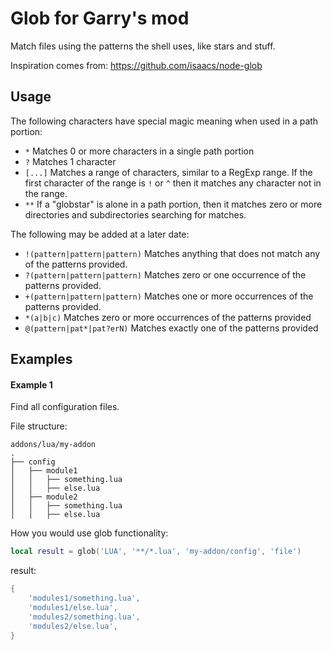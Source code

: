 # Glob for Garry's mod

Match files using the patterns the shell uses, like stars and stuff.

Inspiration comes from: https://github.com/isaacs/node-glob

## Usage

The following characters have special magic meaning when used in a
path portion:

* `*` Matches 0 or more characters in a single path portion
* `?` Matches 1 character
* `[...]` Matches a range of characters, similar to a RegExp range.
  If the first character of the range is `!` or `^` then it matches
  any character not in the range.
* `**` If a "globstar" is alone in a path portion, then it matches
  zero or more directories and subdirectories searching for matches.

The following may be added at a later date:

* `!(pattern|pattern|pattern)` Matches anything that does not match
  any of the patterns provided.
* `?(pattern|pattern|pattern)` Matches zero or one occurrence of the
  patterns provided.
* `+(pattern|pattern|pattern)` Matches one or more occurrences of the
  patterns provided.
* `*(a|b|c)` Matches zero or more occurrences of the patterns provided
* `@(pattern|pat*|pat?erN)` Matches exactly one of the patterns
  provided

## Examples

#### Example 1

Find all configuration files.

File structure:
```
addons/lua/my-addon
.
├── config
│   ├── module1
│   │   ├── something.lua
│   │   ├── else.lua
│   ├── module2
│   │   ├── something.lua
│   │   ├── else.lua
```

How you would use glob functionality:
```lua
local result = glob('LUA', '**/*.lua', 'my-addon/config', 'file')
```

result:
```lua
{
    'modules1/something.lua',
    'modules1/else.lua',
    'modules2/something.lua',
    'modules2/else.lua',
}
```
